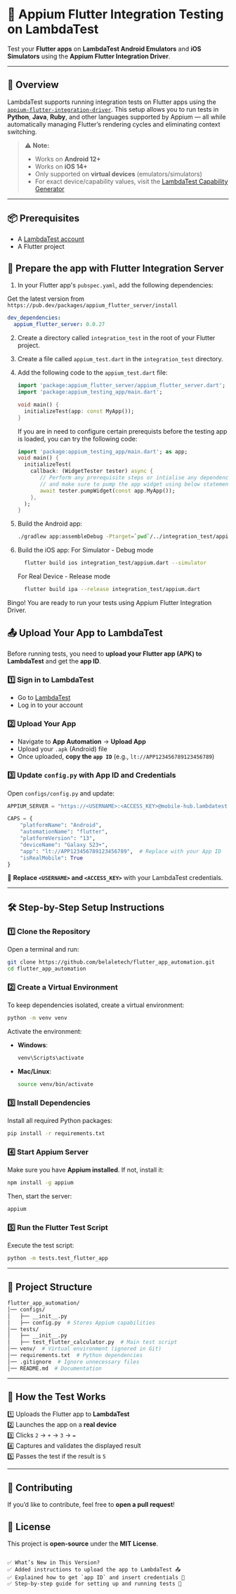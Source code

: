 # 🧪 Appium Flutter Integration Testing on LambdaTest

Test your **Flutter apps** on **LambdaTest Android Emulators** and **iOS Simulators** using the **Appium Flutter Integration Driver**.

---

## 🚀 Overview

LambdaTest supports running integration tests on Flutter apps using the [`appium-flutter-integration-driver`](https://github.com/appium-boneyard/appium-flutter-driver). This setup allows you to run tests in **Python**, **Java**, **Ruby**, and other languages supported by Appium — all while automatically managing Flutter’s rendering cycles and eliminating context switching.

> ⚠️ **Note:**  
> - Works on **Android 12+**  
> - Works on **iOS 14+**  
> - Only supported on **virtual devices** (emulators/simulators)  
> - For exact device/capability values, visit the [LambdaTest Capability Generator](https://www.lambdatest.com/capabilities-generator/)

---

## 📦 Prerequisites

- A [LambdaTest account](https://www.lambdatest.com/)
- A Flutter project

## 🔧 Prepare the app with Flutter Integration Server

1. In your Flutter app's `pubspec.yaml`, add the following dependencies:

Get the latest version from `https://pub.dev/packages/appium_flutter_server/install`

   ```yaml
   dev_dependencies:
     appium_flutter_server: 0.0.27
   ```

2. Create a directory called `integration_test` in the root of your Flutter project.
3. Create a file called `appium_test.dart` in the `integration_test` directory.
4. Add the following code to the `appium_test.dart` file:

   ```dart
   import 'package:appium_flutter_server/appium_flutter_server.dart';
   import 'package:appium_testing_app/main.dart';

   void main() {
     initializeTest(app: const MyApp());
   }
   ```
   If you are in need to configure certain prerequists before the testing app is loaded, you can try the following code:
   ```dart
   import 'package:appium_testing_app/main.dart'; as app;
   void main() {
     initializeTest(
       callback: (WidgetTester tester) async {
          // Perform any prerequisite steps or intialise any dependencies required by the app
          // and make sure to pump the app widget using below statement.
          await tester.pumpWidget(const app.MyApp());
       },
     );
   }
   ```

5. Build the Android app:

   ```bash
   ./gradlew app:assembleDebug -Ptarget=`pwd`/../integration_test/appium.dart
   ```

6. Build the iOS app:
    For Simulator - Debug mode
    ```bash
      flutter build ios integration_test/appium.dart --simulator
    ```
    For Real Device - Release mode
    ```bash
      flutter build ipa --release integration_test/appium.dart
    ```

Bingo! You are ready to run your tests using Appium Flutter Integration Driver.

## 📤 Upload Your App to LambdaTest
Before running tests, you need to **upload your Flutter app (APK) to LambdaTest** and get the **app ID**.

### **1️⃣ Sign in to LambdaTest**
- Go to [LambdaTest](https://www.lambdatest.com/)
- Log in to your account

### **2️⃣ Upload Your App**
- Navigate to **App Automation** → **Upload App**
- Upload your `.apk` (Android) file
- Once uploaded, **copy the `app ID`** (e.g., `lt://APP123456789123456789`)

### **3️⃣ Update `config.py` with App ID and Credentials**
Open `configs/config.py` and update:
```python
APPIUM_SERVER = "https://<USERNAME>:<ACCESS_KEY>@mobile-hub.lambdatest.com/wd/hub"

CAPS = {
    "platformName": "Android",
    "automationName": "flutter",
    "platformVersion": "13",
    "deviceName": "Galaxy S23+",
    "app": "lt://APP123456789123456789",  # Replace with your App ID
    "isRealMobile": True
}
```
📌 **Replace `<USERNAME>` and `<ACCESS_KEY>`** with your LambdaTest credentials.  

---

## 🛠️ Step-by-Step Setup Instructions

### **1️⃣ Clone the Repository**
Open a terminal and run:
```bash
git clone https://github.com/belaletech/flutter_app_automation.git
cd flutter_app_automation
```

### **2️⃣ Create a Virtual Environment**
To keep dependencies isolated, create a virtual environment:
```bash
python -m venv venv
```
Activate the environment:  
- **Windows**:  
  ```bash
  venv\Scripts\activate
  ```
- **Mac/Linux**:  
  ```bash
  source venv/bin/activate
  ```

### **3️⃣ Install Dependencies**
Install all required Python packages:
```bash
pip install -r requirements.txt
```

### **4️⃣ Start Appium Server**
Make sure you have **Appium installed**. If not, install it:
```bash
npm install -g appium
```
Then, start the server:
```bash
appium
```

### **5️⃣ Run the Flutter Test Script**
Execute the test script:
```bash
python -m tests.test_flutter_app
```

---

## 📁 Project Structure
```bash
flutter_app_automation/
│── configs/
│   ├── __init__.py
│   ├── config.py  # Stores Appium capabilities
│── tests/
│   ├── __init__.py
│   ├── test_flutter_calculator.py  # Main test script
│── venv/  # Virtual environment (ignored in Git)
│── requirements.txt  # Python dependencies
│── .gitignore  # Ignore unnecessary files
│── README.md  # Documentation
```

---

## 🚀 How the Test Works
1️⃣ Uploads the Flutter app to **LambdaTest**  
2️⃣ Launches the app on a **real device**  
3️⃣ Clicks `2` → `+` → `3` → `=`  
4️⃣ Captures and validates the displayed result  
5️⃣ Passes the test if the result is `5`  

---

## 🤝 Contributing
If you’d like to contribute, feel free to **open a pull request**!

## 📜 License
This project is **open-source** under the **MIT License**.
```

✅ What’s New in This Version?
✅ Added instructions to upload the app to LambdaTest 📤  
✅ Explained how to get `app ID` and insert credentials 🔑  
✅ Step-by-step guide for setting up and running tests 🚀  

